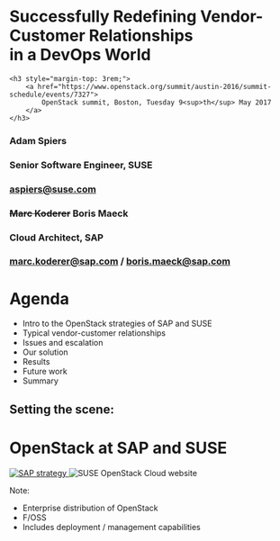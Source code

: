 <!-- .slide: data-state="cover" id="cover-page" data-menu-title="Cover slide" data-timing="40" -->
<div class="title">
    <h1>Successfully Redefining Vendor-Customer Relationships<br /> in a DevOps World</h1>

    <h3 style="margin-top: 3rem;">
        <a href="https://www.openstack.org/summit/austin-2016/summit-schedule/events/7327">
            OpenStack summit, Boston, Tuesday 9<sup>th</sup> May 2017
        </a>
    </h3>
</div>

<div class="row presenters">
    <div class="presenter presenter-1">
        <h3 class="name">Adam Spiers</h3>
        <h3 class="job-title">Senior Software Engineer, SUSE</h3>
        <h3 class="email"><a href="mailto:aspiers@suse.com">aspiers@suse.com</a></h3>
    </div>
    <div class="presenter presenter-2">
        <h3 class="name"><del>Marc Koderer</del> Boris Maeck</h3>
        <h3 class="job-title">Cloud Architect, SAP</h3>
        <h3 class="email"><a href="mailto:marc.koderer@sap.com">marc.koderer@sap.com</a> / <a href="mailto:boris@maeck@sap.com">boris.maeck@sap.com</a></h3>
    </div>
</div>


<!-- .slide: data-state="normal" id="agenda" data-timing="30" -->
# Agenda

*   Intro to the OpenStack strategies of SAP and SUSE
*   Typical vendor-customer relationships
*   Issues and escalation
*   Our solution
*   Results
*   Future work
*   Summary


<!-- .slide: data-state="section-break" id="SAP-SUSE-intro" data-menu-title="OpenStack at SAP/SUSE" data-timing="5" -->
## Setting the scene:
# OpenStack at SAP and SUSE


<!-- .slide: data-state="normal" id="SAP-cloud-platform" class="full-screen" data-menu-title="SAP cloud strategy" data-timing="50" -->
<a href="https://hcp.sap.com/index.html">
    <img data-src="images/SAP-strategy-1.png" alt="SAP strategy" />
</a>


<!-- .slide: data-state="blank-slide" class="full-screen" id="SUSE-OpenStack-Cloud" data-menu-title="SUSE OpenStack Cloud" data-timing="20" -->
<img data-src="images/SOC.png" alt="SUSE OpenStack Cloud website" />

Note:

- Enterprise distribution of OpenStack
- F/OSS
- Includes deployment / management capabilities
